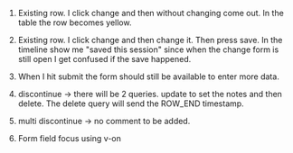 1. Existing row. I click change and then without changing come out. In the table the row becomes yellow.

2. Existing row. I click change and then change it. Then press save. In the timeline show me "saved this session" since when the change form is still open I get confused if the save happened.

3. When I hit submit the form should still be available to enter more data.

4. discontinue -> there will be 2 queries. update to set the notes and then delete. The delete query will send the ROW_END timestamp.

5. multi discontinue -> no comment to be added.

6. Form field focus using v-on
